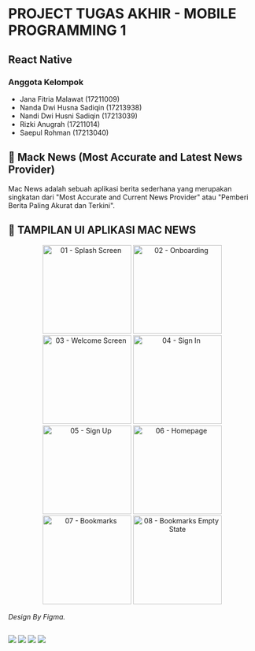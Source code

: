 # PROJECT TUGAS AKHIR - MOBILE PROGRAMMING 1

## React Native

### Anggota Kelompok 
- Jana Fitria Malawat (17211009)
- Nanda Dwi Husna Sadiqin (17213938)
- Nandi Dwi Husni Sadiqin (17213039)
- Rizki Anugrah (17211014)
- Saepul Rohman (17213040)

## 📰 Mack News (Most Accurate and Latest News Provider)

Mac News adalah sebuah aplikasi berita sederhana yang merupakan singkatan dari "Most Accurate and Current News Provider" atau "Pemberi Berita Paling Akurat dan Terkini".

## 🎨 TAMPILAN UI APLIKASI MAC NEWS

<div align="center">
    <img src="https://github.com/rhmnsae/ProjectTugasAkhir-MobileProgramming1/assets/94337229/223f16c9-e646-4049-82af-6db7221cfc4e" alt="01 - Splash Screen" width="180">
    <img src="https://github.com/rhmnsae/ProjectTugasAkhir-MobileProgramming1/assets/94337229/e85a72dd-44d2-4fb0-b642-50a2767ed76c" alt="02 - Onboarding" width="180">
    <img src="https://github.com/rhmnsae/ProjectTugasAkhir-MobileProgramming1/assets/94337229/d0b5fddc-98e2-43c2-9010-81d8393b3086" alt="03 - Welcome Screen" width="180">
    <img src="https://github.com/rhmnsae/ProjectTugasAkhir-MobileProgramming1/assets/94337229/a2a1f6fc-dc25-4aec-86b3-552a417dc3d2" alt="04 - Sign In" width="180">
    <img src="https://github.com/rhmnsae/ProjectTugasAkhir-MobileProgramming1/assets/94337229/f6b5c97e-75cc-49c8-835d-f55dd6dd7aa7" alt="05 - Sign Up" width="180">
    <img src="https://github.com/rhmnsae/ProjectTugasAkhir-MobileProgramming1/assets/94337229/91bed9dd-f255-458e-ac6b-8b9b1950bbab" alt="06 - Homepage" width="180">
    <img src="https://github.com/rhmnsae/ProjectTugasAkhir-MobileProgramming1/assets/94337229/e6ad66f5-e843-4005-add0-5dc9fa345f27" alt="07 - Bookmarks" width="180">
    <img src="https://github.com/rhmnsae/ProjectTugasAkhir-MobileProgramming1/assets/94337229/940eb307-1600-464c-b5ef-e496e4aa6e15" alt="08 - Bookmarks Empty State" width="180">
</div>

*Design By Figma.*

</ul>
<h2></h2>
<p><img src="https://img.shields.io/badge/React_Native-20232A?style=for-the-badge&logo=react&logoColor=61DAFB" />
<img src="https://img.shields.io/badge/JavaScript-F7DF1E?style=for-the-badge&logo=javascript&logoColor=black" />
<img src="https://img.shields.io/badge/Visual_Studio_Code-0078D4?style=for-the-badge&logo=visual%20studio%20code&logoColor=white" />
<img src="https://img.shields.io/badge/GitHub-100000?style=for-the-badge&logo=github&logoColor=white" />
<ul>



